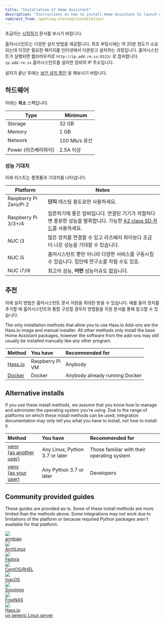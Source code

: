 ```yaml
---
title: "Installation of Home Assistant"
description: "Instructions on how to install Home Assistant to launch on start."
redirect_from: /getting-started/installation/
---
```


<div class='note'>

초급자는 [시작하기](/getting-started/) 문서를 보시기 바랍니다.

</div>

홈어시스턴트는 다양한 설치 방법을 제공합니다. 최초 부팅시에는 약 20분 정도가 소요되는데 이것은 필요한 패키지를 인터넷에서 다운받고 설치하는 과정입니다. 홈어시스턴트가 실행되면 웹브라우저로 `http://ip.add.re.ss:8123/` 로 접속합니다. `ip.add.re.ss` 홈어시스턴트를 설치한 장비의 IP 주소입니다.

<div class='note warning'>

  설치가 끝난 후에는 [보안 설치 확인](/docs/configuration/securing/) 을 해보시기 바랍니다.

</div>

## 하드웨어

아래는 **최소** 스펙입니다.

Type | Minimum
-- | --
Storage | 32 GB
Memory | 1 GB
Network | 100 Mb/s 유선
Power (라즈베리파이) | 2.5A 이상

### 성능 기대치

아래 리스트는 플랫폼과 기대치를 나타냅니다.

Platform | Notes
-- | --
Raspberry Pi Zero/Pi 2 | **단지** 테스팅 용도로만 사용하세요.
Raspberry Pi 3/3+/4 | 입문하기에 좋은 장비입니다. 연결된 기기가 적절하다면 충분한 성능을 발휘합니다. 가능한 [A2 class SD 카드](https://amzn.to/2X0Z2di)를 사용하세요.
NUC i3 | 많은 장치를 연결할 수 있고 라즈베리 파이보다 조금 더 나은 성능을 기대할 수 있습니다.
NUC i5 | 홈어시스턴트 뿐만 아니라 다양한 서비스를 구동시킬 수 있습니다. 집안에 연구소를 차릴 수도 있죠.
NUC i7/i9 | 최고의 성능, **어떤** 성능이슈도 없습니다.

## 추천
아래 설치 방법은 홈어시스턴트 문서 지원을 최대한 받을 수 있습니다. 예를 들어 장치를 추가할 때 홈어시스턴트와 통합 구성할 경우의 방법들을 지원 문서를 통해 참고할 수 있습니다. 

<div class='note'>

The only installation methods that allow you to use Hass.io Add-ons are the Hass.io image and manual installer. All other methods only install the base Home Assistant packages, however the software from the add-ons may still usually be installed manually like any other program.

</div>

**Method**|**You have**|**Recommended for**
:-----|:-----|:-----
[Hass.io](/hassio/installation/)|Raspberry Pi<br>VM|Anybody
[Docker](/docs/installation/docker/)|Docker|Anybody already running Docker

## Alternative installs

If you use these install methods, we assume that you know how to manage and administer the operating system you're using. Due to the range of platforms on which these install methods can be used, integration documentation may only tell you what you have to install, not how to install it.

**Method**|**You have**|**Recommended for**
:-----|:-----|:-----
[venv<BR>(as another user)](/docs/installation/raspberry-pi/)|Any Linux, Python 3.7 or later|Those familiar with their operating system
[venv<BR>(as your user)](/docs/installation/virtualenv/)|Any Python 3.7 or later|Developers

## Community provided guides

These guides are provided as-is. Some of these install methods are more limited than the methods above. Some integrations may not work due to limitations of the platform or because required Python packages aren't available for that platform.

<div class="text-center hass-option-cards" markdown="0">
  <a class='option-card' href='/docs/installation/armbian/'>
    <div class='img-container'>
      <img src='/images/supported_brands/armbian.png' />
    </div>
    <div class='title'>armbian</div>
  </a>
  <a class='option-card' href='/docs/installation/archlinux/'>
    <div class='img-container'>
      <img src='/images/supported_brands/archlinux.png' />
    </div>
    <div class='title'>ArchLinux</div>
  </a>
  <a class='option-card' href='/docs/installation/fedora/'>
    <div class='img-container'>
      <img src='/images/supported_brands/fedora.png' />
    </div>
    <div class='title'>Fedora</div>
  </a>
  <a class='option-card' href='/docs/installation/centos/'>
    <div class='img-container'>
      <img src='/images/supported_brands/centos.png' />
    </div>
    <div class='title'>CentOS/RHEL</div>
  </a>
  <a class='option-card' href='/docs/installation/macos/'>
    <div class='img-container'>
      <img src='/images/supported_brands/apple.png' />
    </div>
    <div class='title'>macOS</div>
  </a>
  <a class='option-card' href='/docs/installation/synology/'>
    <div class='img-container'>
      <img src='/images/supported_brands/synology.png' />
    </div>
    <div class='title'>Synology</div>
  </a>
  <a class='option-card' href='/docs/installation/freenas/'>
    <div class='img-container'>
      <img src='/images/supported_brands/freenas.png' />
    </div>
    <div class='title'>FreeNAS</div>
  </a>
  <a class='option-card' href='/hassio/installation/#alternative-install-on-a-generic-linux-host'>
    <div class='img-container'>
      <img src='/images/supported_brands/home-assistant.png' />
    </div>
    <div class='title'>Hass.io <br> on generic Linux server</div>
  </a>
</div>
